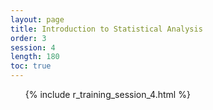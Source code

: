```yaml
---
layout: page
title: Introduction to Statistical Analysis
order: 3
session: 4
length: 180
toc: true
---
```



<ol>
{% include r_training_session_4.html %}
</ol>
